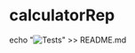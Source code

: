 ﻿# calculatorRep

 echo "![Tests](https://github.com/najda23/calculatorRep/actions/workflows/cl.yml/badge.svg)" >> README.md


